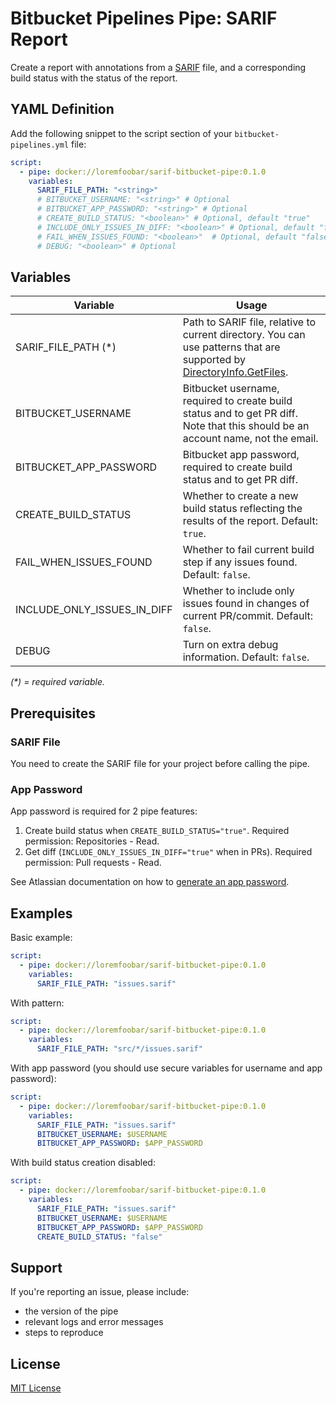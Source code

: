 ﻿# Bitbucket Pipelines Pipe: SARIF Report

Create a report with annotations from a [SARIF](https://sarifweb.azurewebsites.net/)
file, and a corresponding build status with the status of the report.

## YAML Definition

Add the following snippet to the script section of your `bitbucket-pipelines.yml` file:

```yaml
script:
  - pipe: docker://loremfoobar/sarif-bitbucket-pipe:0.1.0
    variables:
      SARIF_FILE_PATH: "<string>"
      # BITBUCKET_USERNAME: "<string>" # Optional
      # BITBUCKET_APP_PASSWORD: "<string>" # Optional
      # CREATE_BUILD_STATUS: "<boolean>" # Optional, default "true"
      # INCLUDE_ONLY_ISSUES_IN_DIFF: "<boolean>" # Optional, default "false"
      # FAIL_WHEN_ISSUES_FOUND: "<boolean>"  # Optional, default "false"
      # DEBUG: "<boolean>" # Optional
```

## Variables

| Variable                    | Usage                                                                                                                                                                                                 |
|-----------------------------|-------------------------------------------------------------------------------------------------------------------------------------------------------------------------------------------------------|
| SARIF_FILE_PATH (\*)        | Path to SARIF file, relative to current directory. You can use patterns that are supported by [DirectoryInfo.GetFiles](https://docs.microsoft.com/en-us/dotnet/api/system.io.directoryinfo.getfiles). |
| BITBUCKET_USERNAME          | Bitbucket username, required to create build status and to get PR diff. Note that this should be an account name, not the email.                                                                      |
| BITBUCKET_APP_PASSWORD      | Bitbucket app password, required to create build status and to get PR diff.                                                                                                                           |
| CREATE_BUILD_STATUS         | Whether to create a new build status reflecting the results of the report. Default: `true`.                                                                                                           |
| FAIL_WHEN_ISSUES_FOUND      | Whether to fail current build step if any issues found. Default: `false`.                                                                                                                             |
| INCLUDE_ONLY_ISSUES_IN_DIFF | Whether to include only issues found in changes of current PR/commit. Default: `false`.                                                                                                               |
| DEBUG                       | Turn on extra debug information. Default: `false`.                                                                                                                                                    |

_(\*) = required variable._

## Prerequisites

### SARIF File

You need to create the SARIF file for your project before calling the pipe.

### App Password

App password is required for 2 pipe features:

1. Create build status when `CREATE_BUILD_STATUS="true"`. Required permission: Repositories - Read.
2. Get diff (`INCLUDE_ONLY_ISSUES_IN_DIFF="true"` when in PRs). Required permission: Pull requests - Read.

See Atlassian documentation on how
to [generate an app password](https://confluence.atlassian.com/bitbucket/app-passwords-828781300.html).

## Examples

Basic example:

```yaml
script:
  - pipe: docker://loremfoobar/sarif-bitbucket-pipe:0.1.0
    variables:
      SARIF_FILE_PATH: "issues.sarif"
```

With pattern:

```yaml
script:
  - pipe: docker://loremfoobar/sarif-bitbucket-pipe:0.1.0
    variables:
      SARIF_FILE_PATH: "src/*/issues.sarif"
```

With app password (you should use secure variables for username and app
password):

```yaml
script:
  - pipe: docker://loremfoobar/sarif-bitbucket-pipe:0.1.0
    variables:
      SARIF_FILE_PATH: "issues.sarif"
      BITBUCKET_USERNAME: $USERNAME
      BITBUCKET_APP_PASSWORD: $APP_PASSWORD
```

With build status creation disabled:

```yaml
script:
  - pipe: docker://loremfoobar/sarif-bitbucket-pipe:0.1.0
    variables:
      SARIF_FILE_PATH: "issues.sarif"
      BITBUCKET_USERNAME: $USERNAME
      BITBUCKET_APP_PASSWORD: $APP_PASSWORD
      CREATE_BUILD_STATUS: "false"
```

## Support

If you're reporting an issue, please include:

- the version of the pipe
- relevant logs and error messages
- steps to reproduce

## License

[MIT License](LICENSE)
